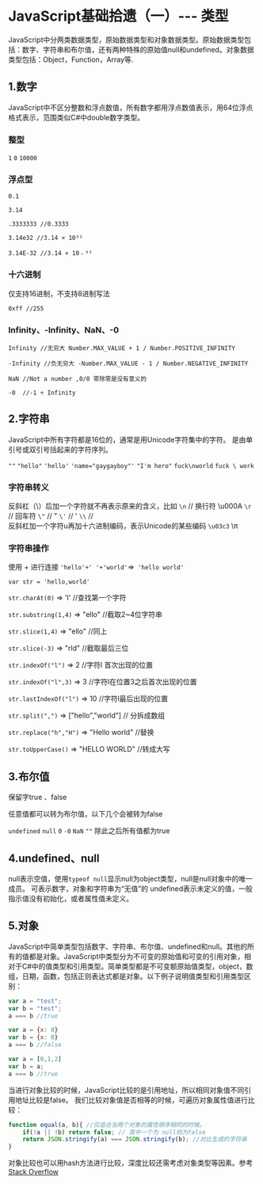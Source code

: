 # JavaScript基础拾遗（一）--- 类型

JavaScript中分两类数据类型，原始数据类型和对象数据类型。原始数据类型包括：数字、字符串和布尔值，还有两种特殊的原始值null和undefined。对象数据类型包括：Object，Function，Array等.



## 1.数字

JavaScript中不区分整数和浮点数值，所有数字都用浮点数值表示，用64位浮点格式表示，范围类似C#中double数字类型。

### 整型

`1` `0` `10000`

### 浮点型

`0.1`

`3.14` 

`.3333333 //0.3333`

`3.14e32 //3.14 × 10³²`

`3.14E-32 //3.14 × 10﹣³²`

### 十六进制

仅支持16进制，不支持8进制写法

`0xff //255`

### Infinity、-Infinity、NaN、-0

`Infinity //无穷大 Number.MAX_VALUE + 1 / Number.POSITIVE_INFINITY`

`-Infinity //负无穷大 -Number.MAX_VALUE - 1 / Number.NEGATIVE_INFINITY` 

`NaN //Not a number ,0/0 零除零是没有意义的`

`-0  //-1 ÷ Infinity` 

## 2.字符串
JavaScript中所有字符都是16位的，通常是用Unicode字符集中的字符。
是由单引号或双引号括起来的字符序列。

`""`
`"hello"`
`'hello'`
`'name="gaygayboy"'`
`"I'm hero"`
`fuck\nworld`
`fuck \
work`
### 字符串转义

反斜杠（\）后加一个字符就不再表示原来的含义，比如
`\n` // 换行符 \u000A
`\r` // 回车符 
`\"` // "
`\'` // '
`\\` // \
反斜杠加一个字符u再加十六进制编码，表示Unicode的某些编码
`\u03c3` \\π

### 字符串操作

使用 + 进行连接 `'hello'+' '+'world'`=>` 'hello world'`

`var str = 'hello,world'` 

`str.charAt(0)` => 'l'   //查找第一个字符

`str.substring(1,4)` => "ello" //截取2~4位字符串

`str.slice(1,4)` => "ello"  //同上

`str.slice(-3)` => "rld" //截取最后三位

`str.indexOf("l")` => 2 //字符l 首次出现的位置

`str.indexOf("l",3)` => 3 //字符l在位置3之后首次出现的位置

`str.lastIndexOf("l")` => 10 //字符l最后出现的位置

`str.split(",")` => ["hello","world"] // 分拆成数组

`str.replace("h","H")` => "Hello world" //替换

`str.toUpperCase()` => "HELLO WORLD" //转成大写


## 3.布尔值

保留字true 、false

任意值都可以转为布尔值，以下几个会被转为false

`undefined`
`null`
`0`
`-0`
`NaN`
`""`
除此之后所有值都为true

## 4.undefined、null
null表示空值，使用`typeof null`显示null为object类型，null是null对象中的唯一成员。
可表示数字，对象和字符串为“无值”的
undefined表示未定义的值，一般指示值没有初始化，或者属性值未定义。

## 5.对象

JavaScript中简单类型包括数字、字符串、布尔值、undefined和null。其他的所有的值都是对象。JavaScript中类型分为不可变的原始值和可变的引用对象，相对于C#中的值类型和引用类型。简单类型都是不可变额原始值类型，object，数组，日期，函数，包括正则表达式都是对象。以下例子说明值类型和引用类型区别：

```javascript
var a = "test";
var b = "test";
a === b //true
```

```javascript
var a = {x: 0}
var b = {x: 0}
a === b //false
```

```javascript
var a = [0,1,2]
var b = a;
a === b //true
```
当进行对象比较的时候，JavaScript比较的是引用地址，所以相同对象值不同引用地址比较是false。
我们比较对象值是否相等的时候，可遍历对象属性值进行比较：
```javascript
function equal(a, b){ //仅适合当两个对象的属性顺序相同的时候。
    if(!a || !b) return false; // 其中一个为 null则为false
    return JSON.stringify(a) === JSON.stringify(b); //对比生成的字符串
}
```

对象比较也可以用hash方法进行比较，深度比较还需考虑对象类型等因素。参考 [Stack Overflow](https://stackoverflow.com/questions/1068834/object-comparison-in-javascript)
